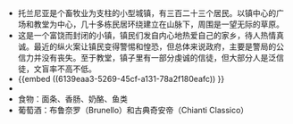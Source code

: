 - 托兰尼亚是个畜牧业为支柱的小型城镇，有三百二十三个居民。以镇中心的广场和教堂为中心，几十多栋民居环绕建立在山脉下，周围是一望无际的草原。
- 这是一个富饶而封闭的小镇，镇民们发自内心地热爱自己的家乡，待人热情真诚。最近的纵火案让镇民变得警惕和惶恐，但总体来说政府，主要是警局的公信力并没有丧失。至于教堂，镇子里有一部分虔诚的信徒，但大部分人是泛信徒，文盲率不高不低。
- {{embed ((6139eaa3-5269-45cf-a131-78a2f180eafc)) }}
-
- 食物：面条、香肠、奶酪、鱼类
- 葡萄酒：布鲁奈罗（Brunello）和古典奇安帝（Chianti Classico）